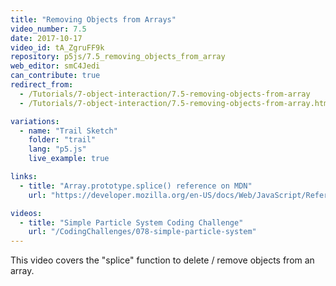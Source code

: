 ```yaml
---
title: "Removing Objects from Arrays"
video_number: 7.5
date: 2017-10-17
video_id: tA_ZgruFF9k
repository: p5js/7.5_removing_objects_from_array
web_editor: smC4Jedi
can_contribute: true
redirect_from:
  - /Tutorials/7-object-interaction/7.5-removing-objects-from-array
  - /Tutorials/7-object-interaction/7.5-removing-objects-from-array.html

variations:
  - name: "Trail Sketch"
    folder: "trail"
    lang: "p5.js"
    live_example: true

links:
  - title: "Array.prototype.splice() reference on MDN"
    url: "https://developer.mozilla.org/en-US/docs/Web/JavaScript/Reference/Global_Objects/Array/splice"

videos:
  - title: "Simple Particle System Coding Challenge"
    url: "/CodingChallenges/078-simple-particle-system"
---
```


This video covers the "splice" function to delete / remove objects from an array.
